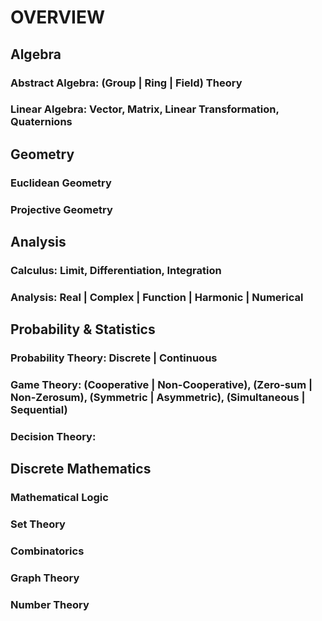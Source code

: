 # OVERVIEW

## Algebra
### Abstract Algebra: (Group | Ring | Field) Theory
### Linear Algebra: Vector, Matrix, Linear Transformation, Quaternions

## Geometry
### Euclidean Geometry
### Projective Geometry

## Analysis
### Calculus: Limit, Differentiation, Integration
### Analysis: Real | Complex | Function | Harmonic | Numerical

## Probability & Statistics
### Probability Theory: Discrete | Continuous
### Game Theory: (Cooperative | Non-Cooperative), (Zero-sum | Non-Zerosum), (Symmetric | Asymmetric), (Simultaneous | Sequential)
### Decision Theory: 

## Discrete Mathematics
### Mathematical Logic
### Set Theory
### Combinatorics
### Graph Theory
### Number Theory
